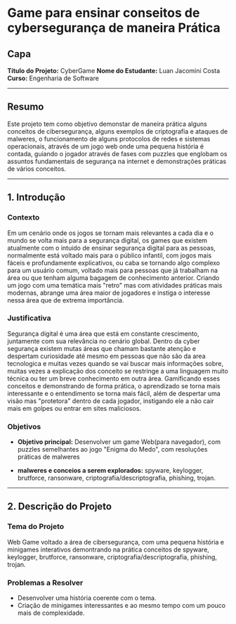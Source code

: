 # Game para ensinar conseitos de cybersegurança de maneira Prática

## Capa

**Título do Projeto:** CyberGame
**Nome do Estudante:** Luan Jacomini Costa
**Curso:** Engenharia de Software  

---

## Resumo

Este projeto tem como objetivo demonstar de maneira prática alguns conceitos de cibersegurança, alguns exemplos de criptografia e ataques de malweres, o funcionamento de alguns protocolos de redes e sistemas operacionais, através de um jogo web onde uma pequena história é contada, guiando o jogador através de fases com puzzles que englobam os assuntos fundamentais de segurança na internet e demonstrações práticas de vários conceitos.

---

## 1. Introdução

### Contexto

Em um cenário onde os jogos se tornam mais relevantes a cada dia e o mundo se volta mais para a segurança digital, os games que existem atualmente com o intuido de ensinar segurança digital para as pessoas, normalmente está voltado mais para o público infantil, com jogos mais fáceis e profundamente explicativos, ou caba se tornando algo complexo para um usuário comum, voltado mais para pessoas que já trabalham na área ou que tenham alguma bagagem de conhecimento anterior. Criando um jogo com uma temática mais "retro" mas com atividades práticas mais modernas, abrange uma área maior de jogadores e instiga o interesse nessa área que de extrema importância.

### Justificativa

Segurança digital é uma área que está em constante crescimento, juntamente com sua relevância no cenário global. Dentro da cyber segurança existem mutas áreas que chamam bastante atenção e despertam curiosidade até mesmo em pessoas que não são da area tecnologica e muitas vezes quando se vai buscar mais informações sobre, muitas vezes a explicação dos conceito se restringe a uma linguagem muito técnica ou ter um breve conhecimento em outra área. Gamificando esses conceitos e demonstrando de forma prática, o aprendizado se torna mais interessante e o entendimento se torna mais fácil, além de despertar uma visão mas "protetora" dentro de cada jogador, instigando ele a não cair mais em golpes ou entrar em sites maliciosos.


### Objetivos

- **Objetivo principal:** Desenvolver um game Web(para navegador), com puzzles semelhantes ao jogo "Enigma do Medo", com resoluções práticas de malweres

- **malweres e conceios a serem explorados:** spyware, keylogger, brutforce, ransonware, criptografia/descriptografia, phishing, trojan.

---

## 2. Descrição do Projeto

### Tema do Projeto

Web Game voltado a área de cibersegurança, com uma pequena história e minigames interativos demontrando na prática conceitos de spyware, keylogger, brutforce, ransonware, criptografia/descriptografia, phishing, trojan.

### Problemas a Resolver

- Desenvolver uma história coerente com o tema.
- Criação de minigames interessantes e ao mesmo tempo com um pouco mais de complexidade.
